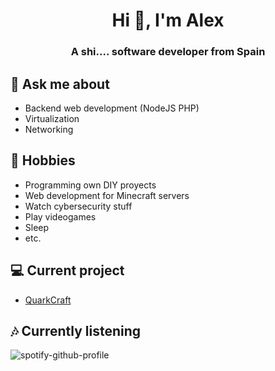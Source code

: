 
<h1 align="center">Hi 👋, I'm Alex</h1>
<h3 align="center">A shi.... software developer from Spain</h3>

## 💬 Ask me about
- Backend web development (NodeJS PHP)
- Virtualization
- Networking

## 📅 Hobbies
- Programming own DIY proyects
- Web development for Minecraft servers
- Watch cybersecurity stuff
- Play videogames
- Sleep
- etc.

## 💻 Current project
- [QuarkCraft](https://quarkcraft.net)

## 🎶 Currently listening
![spotify-github-profile](https://spotify-github-profile.vercel.app/api/view?uid=0mkd4kjylz02pgc5k00mptev7&cover_image=true&theme=natemoo-re&bar_color=53b14f&bar_color_cover=true)
